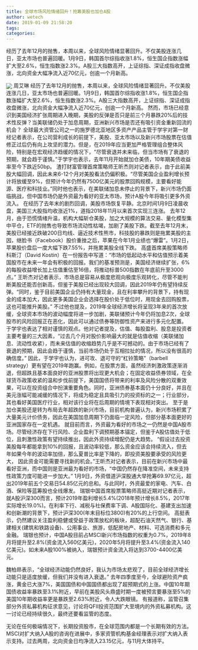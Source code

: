 ```yaml
---
title: 全球市场风险情绪回升！抢筹美股也加仓A股
author: wetech
date: 2019-01-09 21:58:20
tags: 
categories: 
---
```

经历了去年12月的抛售，本周以来，全球风险情绪显著回升。不仅美股连涨几日，亚太市场也普遍回暖。1月9日，韩国首尔综指收涨1.8%，恒生国企指数涨幅扩大至2.6%，恒生指数涨2.3%。A股三大指数高开，上证综指、深证成指收盘微涨，北向资金大幅净流入近70亿元，创逾一个月新高。
<!-- more -->
<img align="center" border="0" src="https://imgcdn.yicai.com/uppics/images/2019/01/eb190b9e751d800c7376f9e463c60316.jpg" />
周艾琳
经历了去年12月的抛售，本周以来，全球风险情绪显著回升。不仅美股连涨几日，亚太市场也普遍回暖。1月9日，韩国首尔综指收涨1.8%，恒生国企指数涨幅扩大至2.6%，恒生指数涨2.3%。A股三大指数高开，上证综指、深证成指收盘微涨，北向资金大幅净流入近70亿元，创逾一个月新高。
然而，市场已经意识到美国经济扩张周期进入晚期，美股的反弹是否只是前三个月暴跌20%后的技术性反弹？当美联储仍处于加息周期，亚洲新兴市场是否还有吸引资金重新回流的机会？
全球最大资管公司之一的施罗德北亚地区多资产产品主管于学宇对第一财经记者表示，在公司营利成长的前提下，美股、亚太市场以及新兴市场股票在估值修正过后仍有向上攻坚的潜力。但是，在2019年应当更加严格管理组合整体风险，特别是在宏观经济趋缓的情况下，“尽管衰退并未来临，但当市场有了衰退的预期，就会趋于谨慎。”于学宇也表示，去年11月开始就加仓美债，10年期美债收益率至今下跌近50bp。
渣打财富管理首席策略师王昕杰则对记者表示，由于此前美股大幅回调，因此未来6-12个月对美股看法仍偏积极。“尽管美国企业盈利增长预计将放缓至9%，但预计今年仍然有7500亿美元的股票回购规模，主要看好能源、医疗和科技业。”同时他也表示，在美联储加息未停止的背景下，新兴市场仍面临挑战，但中国市场仍是外资最为看好的亚太市场，预计A股今年将吸引更多外资流入。
在经历了去年末的剧烈回调，美股市场恢复平静。北京时间1月9日凌晨收盘，美国三大股指均收涨近1%，道指2018年11月以来首次实现三连涨。
去年12月，由于恐慌情绪升温，机构大幅斩仓美股，加之大规模的算法交易、量化模型集中平仓，ETF的抛售也导致市场流动性枯竭，加剧了美股下跌。截至去年12月末，美股已经接近跌破200日均线、逼近技术性熊市，科技股的暴跌则是拖累美股的主因，继脸书（Facebook）股价重挫之后，苹果在今年1月业绩也“爆雷”。1月2日，苹果股价盘后一度大幅下跌7.55%，并拖累美股全线下跌。
高盛首席美股策略师科斯汀（David Kostin）在一份报告中写道：“市场的低起动水平和估值预示着美国股市在未来一年会有积极的回报。我们的基准预测是，美国经济继续扩张，6%的每股收益增长加上估值重估至16倍，将推动标普500指数在年底前升至3000点。”
王昕杰对记者表示，市场总是容易从极度悲观向极度乐观转化，尽管不能判断美股还能否创新高，但鉴于美股已经出现较大回调，因此2019年仍有望持续反弹。“同时，鉴于目前美国企业仍持有大量现金，且在利率攀升的背景下，持有现金的成本加大，因此更多美国企业会选择在股价处于低位时，用现金去回购股票，这也可能推升美股。”
不过他也提及，2019年全球经济增长将呈现3年来的首次放缓，全球资本市场的波动幅度将进一步加剧，美联储预计今年仍将加息2次，全球股市的风险回报正在恶化，因此可以通过债券等防御性资产来进行多元化配置。
于学宇也表达了相对谨慎的观点。他对记者提及，估值、每股盈利、股息是投资者主要考量的三大因素，“过去几个月对股价影响最大的就是估值收缩（美联储加息、流动性收紧），而未来估值的收缩趋势几乎是不可撼动的。由于市场已经有了衰退的预期，因此会趋于谨慎，当前市场仍处于互相拉扯的情况，所以没有很高的确信度。”
因此，于学宇也认为，进可攻、退可守的“杠铃策略”（barbell strategy）更有望在2019年跑赢。例如，在股票方面，虽然经济刺激政策逐渐消退，但超跌且基本面良好的亚洲股票将出现更大机会；在固定收益债券领域，在全球货币政策收紧的温和步伐前提下，美国国债将带来的利率及风险分散的双重效果，可以在投资组合中扮演重要角色。同时，亚洲债券基本面仍十分良好，并且在美元涨幅可能减缓的情况下，将成为稳定且具吸引力的投资标的之一；行业部分，其也看好美国医疗行业，相对该行业将在后周期的情境下表现相对突出。
至于是加仓美股还是转为布局去年超跌的新兴市场，目前机构普遍认为，新兴市场积累了大量美元计价债务，因此在美国加息周期下仍面临一定风险，但部分基本面更好的亚洲国家存在一定机遇。
就目前而言，外资最为看好的市场之一仍然是中国A股市场。尽管经济存在下行风险、企业盈利下调预期基本锚定，但鉴于A股估值处于低位，且刺激性政策有望持续推出，因此外资持续增配仍是大趋势。
“假设过去投资美股每年都能拿到10%的回报，且波动率较低，那么资金应该会持续流入，但去年如果今年的波动率加倍，那么夏普比率是下降的，即投资美股要承受的风险更大， 因此资金可能需要寻找新的机会。”王昕杰对记者表示，目前在新兴市场中最看好亚洲，而中国则是亚洲最为看好的市场，“中国仍然存在降准空间，未来支持性政策力度可能进一步加大。”
1月9日，外资借道沪深股通大举抢筹69.97亿元，超出2019年前五个交易日54.85亿元的总和。与此同时，外资最爱的家电、汽车、白酒、保险等蓝筹股也全线爆发。
瑞银中国首席股票策略师高挺近期对记者表示，就A股沪深300而言，预计2019年盈利增长5.4%(2018年预计增长8.5%，2017年实际增长19.0%)。在利率下行、减税与社保费率下调、A股国际化、基建支出加速和创新潮的背景下，预计沪深300(年末目标位3800)有20%的上行空间。
高挺表示，仍然建议关注盈利稳健或受益于政策放松的板块，超配石油天然气、银行、基建相关(建筑和铁路设备)、公用事业、旅游，低配房地产、材料、可选消费和多元金融。
瑞银也预计，中国A股目前占MSCI新兴市场指数的权重为0.7%，2019年8月将提升至2.8%(资金流入560亿美元)，2020年5月将提升至3.4%(资金流入140亿美元)。如未来A股100%被纳入，瑞银预计资金流入将达到3700-4400亿美元。
 
 
魏柏昻表示，“全球经济动能仍然良好，我认为市场太悲观了，目前全球经济增长动能只是适度放缓，但我们并没有进入衰退。”
去年四季度至今，全球避险资产疯涨，黄金已大涨7%，美国国债和中国国债都出现了超预期式的上涨。中国10年期国债收益率暴跌至3.1%附近，早前在美股风头鼎盛时期一度被预言要暴涨至5%的美国10年期收益率更是暴跌至2.63%附近，令人大跌眼镜。
有报道称，监管召集部分外资私募机构征求意见，讨论将QFII投资范围扩大至境内的外资私募机构。这一讨论已经持续很久，最终还要看监管的态度。
无论在任何极端情况下，长期投资股市，在全球范围内都是一个长期有效的方法。
MSCI对扩大纳入A股的咨询在进展中，多家资管机构基金经理表示对扩大纳入表示支持。过去两周，北向资金日均净流入23.15亿元，与11月大体持平。
